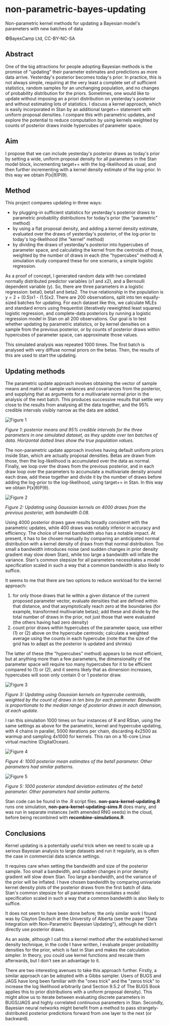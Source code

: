 # non-parametric-bayes-updating
Non-parametric kernel methods for updating a Bayesian model's parameters with new batches of data

©BayesCamp Ltd, CC-BY-NC-SA

## Abstract

One of the big attractions for people adopting Bayesian methods is the promise of "updating" their parameter estimates and predictions as more data arrive. Yesterday's posterior becomes today's prior. In practice, this is not always simple, requiring at the very least a complete set of sufficient statistics, random samples for an unchanging population, and no changes of probability distribution for the priors. Sometimes, one would like to update without imposing an a priori distribution on yesterday's posterior and without estimating lots of statistics. I discuss a kernel approach, which is easily incorporated in Stan by an additional target+= statement with uniform proposal densities. I compare this with parametric updates, and explore the potential to reduce computation by using kernels weighted by counts of posterior draws inside hypercubes of parameter space.


## Aim

I propose that we can include yesterday's posterior draws as today's prior by setting a wide, uniform proposal density for all parameters in the Stan model block, incrementing target+= with the log-likelihood as usual, and then further incrementing with a kernel density estimate of the log-prior. In this way we obtain P(x|θ)P(θ).


## Method

This project compares updating in three ways:
* by plugging-in sufficient statistics for yesterday's posterior draws to parametric probability distributions for today's prior (the "parametric" method)
* by using a flat proposal density, and adding a kernel density estimate, evaluated over the draws of yesterday's posterior, of the log-prior to today's log-likelihood (the "kernel" method)
* by dividing the draws of yesterday's posterior into hypercubes of parameter space, and calculating the kernel from the centroids of those, weighted by the number of draws in each (the "hypercubes" method)
A simulation study compared these for one scenario, a simple logistic regression.

As a proof of concept, I generated random data with two correlated normally distributed predictor variables (x1 and x2), and a Bernoulli dependent variable (y). So, there are three parameters in a logistic regression: beta0, beta1 and beta2. The true relationship in the population is y = 2 + (0.5)x1 - (1.5)x2. There are 200 observations, split into ten equally-sized batches for updating. For each dataset like this, we calculate MLEs and standard errors using frequentist (iteratively reweighted least squares) logistic regression, and complete-data posteriors by running a logistic regression model in Stan on all 200 observations. Our goal is to test whether updating by parametric statistics, or by kernel densities on a sample from the previous posterior, or by counts of posterior draws within hypercubes of parameter space, can approximate those values.

This simulated analysis was repeated 1000 times. The first batch is analysed with very diffuse normal priors on the betas. Then, the results of this are used to start the updating.


## Updating methods

The parametric update approach involves obtaining the vector of sample means and matrix of sample variances and covariances from the posterior, and supplying that as arguments for a multivariate normal prior in the analysis of the next batch. This produces successive results that settle very close to the results from analysing all the data together, and the 95% credible intervals visibly narrow as the data are added.

![Figure 1](normal-stats.png)

*Figure 1: posterior means and 95% credible intervals for the three parameters in one simulated dataset, as they update over ten batches of data. Horizontal dotted lines show the true population values.*

The non-parametric update approach involves having default uniform priors inside Stan, which are actually proposal densities. Betas are drawn from those, then the log-likelihood is accumulated over the data as normal. Finally, we loop over the draws from the previous posterior, and in each draw loop over the parameters to accumulate a multivariate density around each draw, add these together and divide it by the number of draws before adding the log-prior to the log-likelihood, using target+= in Stan. In this way we obtain P(x|θ)P(θ).

![Figure 2](kernel-4000draws.png)

*Figure 2: Updating using Gaussian kernels on 4000 draws from the previous posterior, with bandwidth 0.08.*

Using 4000 posterior draws gave results broadly consistent with the parametric updates, while 400 draws was notably inferior in accuracy and efficiency. The choice of kernel bandwidth also has a notable impact. At present, it has to be chosen manually by comparing an anticipated normal distribution with a kernel density of draws from that normal distribution. Too small a bandwidth introduces noise (and sudden changes in prior density gradient may slow down Stan), while too large a bandwidth will inflate the variance. Stan's common stepsize for all parameters necessitates a model specification scaled in such a way that a common bandwidth is also likely to suffice.

It seems to me that there are two options to reduce workload for the kernel approach:
1.	for only those draws that lie within a given distance of the current proposed parameter vector, evaluate densities that are defined within that distance, and that asymptotically reach zero at the boundaries (for example, transformed multivariate betas); add these and divide by the total number of draws in the prior, not just those that were evaluated (the others having had zero density)
2.	count prior draws within hypercubes of the parameter space, use either (1) or (2) above on the hypercube centroids; calculate a weighted average using the counts in each hypercube (note that the size of the grid has to adapt as the posterior is updated and shrinks)

The latter of these (the "hypercubes" method) appears to be most efficient, but at anything more than a few parameters, the dimensionality of the parameter space will require too many hypercubes for it to be efficient compared to (1) or (2), and it seems likely that as dimension increases, hypercubes will soon only contain 0 or 1 posterior draw.

![Figure 3](hypercube-kernel-1scaling-4000draws-10cuts.png)

*Figure 3: Updating using Gaussian kernels on hypercube centroids, weighted by the count of draws in ten bins for each parameter. Bandwidth is proportionate to the median range of posterior draws in each dimension, at each update.*

I ran this simulation 1000 times on four instances of R and RStan, using the same settings as above for the parametric, kernel and hypercube updating, with 4 chains in parallel, 5000 iterations per chain, discarding 4x2500 as warmup and sampling 4x1000 for kernels. This ran on a 16-core Linux virtual machine (DigitalOcean).

![Figure 4](sim_beta1_estimate.png)

*Figure 4: 1000 posterior mean estimates of the beta1 parameter. Other parameters had similar patterns.*

![Figure 5](sim_beta1_SE.png)

*Figure 5: 1000 posterior standard deviation estimates of the beta1 parameter. Other parameters had similar patterns.*

Stan code can be found in the .R script files. **non-para-kernel-updating.R** runs one simulation, **non-para-kernel-updating-sims.R** does many, and was run in separate instances (with amended RNG seeds) in the cloud, before being recombined with **recombine-simulations.R**.

## Conclusions

Kernel updating is a potentially useful trick when we need to scale up a serious Bayesian analysis to large datasets and run it regularly, as is often the case in commercial data science settings.

It requires care when setting the bandwidth and size of the posterior sample. Too small a bandwidth, and sudden changes in prior density gradient will slow down Stan. Too large a bandwidth, and the variance of the prior will be inflated. I have chosen bandwidth by comparing univariate kernel density plots of the posterior draws from the first batch of data. Stan's common stepsize for all parameters necessitates a model specification scaled in such a way that a common bandwidth is also likely to suffice.

It does not seem to have been done before; the only similar work I found was by Clayton Deutsch at the University of Alberta (see the paper "Data Integration with Non-Parametric Bayesian Updating"), although he didn't directly use posterior draws.

As an aside, although I call this a kernel method after the established kernel density technique, in the code I have written, I evaluate proper probability densities for the prior, which is fast in Stan and makes the calculation simpler. In theory, you could use kernel functions and rescale them afterwards, but I don't see an advantage to it.

There are two interesting avenues to take this approach further. Firstly, a similar approach can be adopted with a Gibbs sampler. Users of BUGS and JAGS have long been familiar with the "ones trick" and the "zeros trick" to increase the log likelihood arbitrarily (and Section 9.5.2 of The BUGS Book applies this to prior distributions with a uniform proposal density). This might allow us to iterate between evaluating discrete parameters in BUGS/JAGS and highly correlated continuous parameters in Stan. Secondly, Bayesian neural networks might benefit from a method to pass strangely-distributed posterior predictions forward from one layer to the next (or backward).
